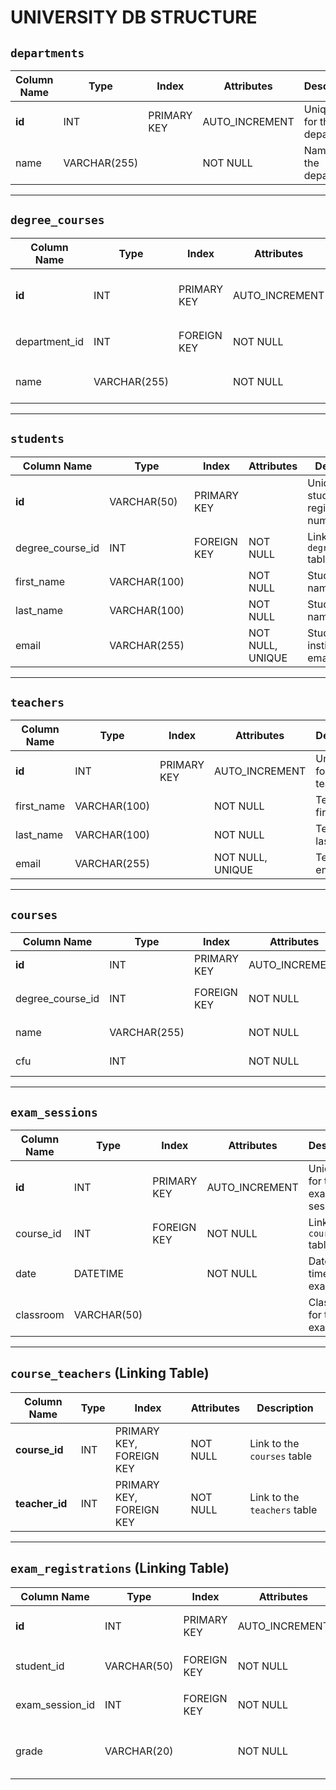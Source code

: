 # UNIVERSITY DB STRUCTURE

## `departments`

| Column Name | Type         | Index       | Attributes     | Description                  |
| ----------- | ------------ | ----------- | -------------- | ---------------------------- |
| **id**      | INT          | PRIMARY KEY | AUTO_INCREMENT | Unique ID for the department |
| name        | VARCHAR(255) |             | NOT NULL       | Name of the department       |

---

## `degree_courses`

| Column Name   | Type         | Index       | Attributes     | Description                     |
| ------------- | ------------ | ----------- | -------------- | ------------------------------- |
| **id**        | INT          | PRIMARY KEY | AUTO_INCREMENT | Unique ID for the degree course |
| department_id | INT          | FOREIGN KEY | NOT NULL       | Link to the `departments` table |
| name          | VARCHAR(255) |             | NOT NULL       | Name of the degree course       |

---

## `students`

| Column Name      | Type         | Index       | Attributes       | Description                        |
| ---------------- | ------------ | ----------- | ---------------- | ---------------------------------- |
| **id**           | VARCHAR(50)  | PRIMARY KEY |                  | Unique student registration number |
| degree_course_id | INT          | FOREIGN KEY | NOT NULL         | Link to the `degree_courses` table |
| first_name       | VARCHAR(100) |             | NOT NULL         | Student's first name               |
| last_name        | VARCHAR(100) |             | NOT NULL         | Student's last name                |
| email            | VARCHAR(255) |             | NOT NULL, UNIQUE | Student's institutional email      |

---

## `teachers`

| Column Name | Type         | Index       | Attributes       | Description               |
| ----------- | ------------ | ----------- | ---------------- | ------------------------- |
| **id**      | INT          | PRIMARY KEY | AUTO_INCREMENT   | Unique ID for the teacher |
| first_name  | VARCHAR(100) |             | NOT NULL         | Teacher's first name      |
| last_name   | VARCHAR(100) |             | NOT NULL         | Teacher's last name       |
| email       | VARCHAR(255) |             | NOT NULL, UNIQUE | Teacher's email           |

---

## `courses`

| Column Name      | Type         | Index       | Attributes     | Description                        |
| ---------------- | ------------ | ----------- | -------------- | ---------------------------------- |
| **id**           | INT          | PRIMARY KEY | AUTO_INCREMENT | Unique ID for the course           |
| degree_course_id | INT          | FOREIGN KEY | NOT NULL       | Link to the `degree_courses` table |
| name             | VARCHAR(255) |             | NOT NULL       | Name of the course                 |
| cfu              | INT          |             | NOT NULL       | University credits (CFU)           |

---

## `exam_sessions`

| Column Name | Type        | Index       | Attributes     | Description                    |
| ----------- | ----------- | ----------- | -------------- | ------------------------------ |
| **id**      | INT         | PRIMARY KEY | AUTO_INCREMENT | Unique ID for the exam session |
| course_id   | INT         | FOREIGN KEY | NOT NULL       | Link to the `courses` table    |
| date        | DATETIME    |             | NOT NULL       | Date and time of the exam      |
| classroom   | VARCHAR(50) |             |                | Classroom for the exam         |

---

## `course_teachers` (Linking Table)

| Column Name    | Type | Index                    | Attributes | Description                  |
| -------------- | ---- | ------------------------ | ---------- | ---------------------------- |
| **course_id**  | INT  | PRIMARY KEY, FOREIGN KEY | NOT NULL   | Link to the `courses` table  |
| **teacher_id** | INT  | PRIMARY KEY, FOREIGN KEY | NOT NULL   | Link to the `teachers` table |

---

## `exam_registrations` (Linking Table)

| Column Name     | Type        | Index       | Attributes     | Description                       |
| --------------- | ----------- | ----------- | -------------- | --------------------------------- |
| **id**          | INT         | PRIMARY KEY | AUTO_INCREMENT | Unique ID for the registration    |
| student_id      | VARCHAR(50) | FOREIGN KEY | NOT NULL       | Link to the `students` table      |
| exam_session_id | INT         | FOREIGN KEY | NOT NULL       | Link to the `exam_sessions` table |
| grade           | VARCHAR(20) |             | NOT NULL       | Grade obtained ( "28", "Failed")  |
